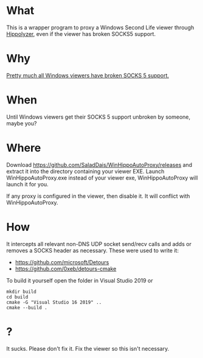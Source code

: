 # What

This is a wrapper program to proxy a Windows Second Life viewer through [Hippolyzer](https://github.com/SaladDais/Hippolyzer/), even if the viewer has broken SOCKS5 support.

# Why

[Pretty much all Windows viewers have broken SOCKS 5 support.](https://jira.secondlife.com/browse/BUG-134040)

# When

Until Windows viewers get their SOCKS 5 support unbroken by someone, maybe you?

# Where

Download https://github.com/SaladDais/WinHippoAutoProxy/releases and extract it into the directory containing your viewer EXE. Launch WinHippoAutoProxy.exe instead of your viewer exe, WinHippoAutoProxy will launch it for you.

If any proxy is configured in the viewer, then disable it. It will conflict with WinHippoAutoProxy.

# How

It intercepts all relevant non-DNS UDP socket send/recv calls and adds or removes a SOCKS header as necessary. These were used to write it:

* https://github.com/microsoft/Detours
* https://github.com/0xeb/detours-cmake

To build it yourself open the folder in Visual Studio 2019 or

```
mkdir build
cd build
cmake -G "Visual Studio 16 2019" ..
cmake --build .
```

# ?

It sucks. Please don't fix it. Fix the viewer so this isn't necessary.
